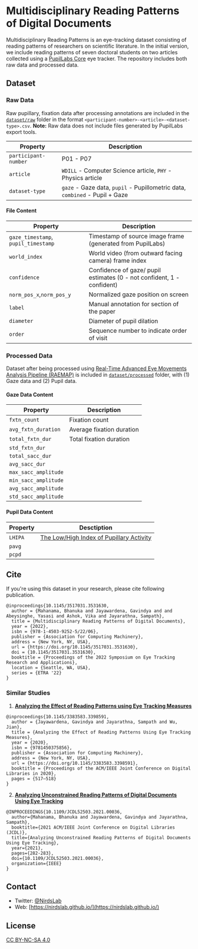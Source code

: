 # Multidisciplinary Reading Patterns of Digital Documents

Multidisciplinary Reading Patterns is an eye-tracking dataset consisting of reading patterns of researchers on scientific literature.
In the initial version, we include reading patterns of seven doctoral students on two articles collected using a [PupilLabs Core](https://pupil-labs.com/products/core/) eye tracker.
The repository includes both raw data and processed data.

## Dataset

### Raw Data
Raw pupillary, fixation data after processing annotations are included in the [`dataset/raw`](dataset/raw) folder in the format
`<participant-number>-<article>-<dataset-type>.csv`.
**Note:** Raw data does not include files generated by PupilLabs export tools.

| Property              |Description                                         |
|---                    |---                                                                            |
|`participant-number`   | P01 - P07                                                                          |
|`article`              | `WDILL` - Computer Science article, `PHY` - Physics article                   |
|`dataset-type`         | `gaze` - Gaze data, `pupil` - Pupillometric data, `combined` - Pupil + Gaze   |

#### File Content

| Property  | Description |
|---        |---          |
|`gaze_timestamp`, `pupil_timestamp` | Timestamp of source image frame (generated from PupilLabs)|
|`world_index`    | World video (from outward facing camera) frame index      |
|`confidence`     | Confidence of gaze/ pupil estimates (0 - not confident, 1 - confident) |
|`norm_pos_x`,`norm_pos_y` | Normalized gaze position on screen |
|`label`          | Manual annotation for section of the paper |
|`diameter`       | Diameter of pupil dilation  |
|`order`          | Sequence number to indicate order of visit |


### Processed Data
Dataset after being processed using [Real-Time Advanced Eye Movements Analysis Pipeline (RAEMAP)](https://doi.org/10.1145/3379157.3391992) is included in [`dataset/processed`](dataset/processed) folder, with (1) Gaze data and (2) Pupil data.

#### Gaze Data Content

| Property            | Description |
|---                  |---          |
|`fxtn_count`         | Fixation count            |
|`avg_fxtn_duration`  | Average fixation duration |
|`total_fxtn_dur`     | Total fixation duration   |
|`std_fxtn_dur`| |
|`total_sacc_dur`| |
|`avg_sacc_dur`| |
|`max_sacc_amplitude`| |
|`min_sacc_amplitude`| |
|`avg_sacc_amplitude`| |
|`std_sacc_amplitude`| |

#### Pupil Data Content

|Property       | Desctiption   |
|---            |---            |
|`LHIPA`|[The Low/High Index of Pupillary Activity](https://doi.org/10.1145/3313831.3376394) |
|`pavg`| |
|`pcpd`| |



## Cite
If you're using this dataset in your research, please cite following publication.
```
@inproceedings{10.1145/3517031.3531630,
  author = {Mahanama, Bhanuka and Jayawardena, Gavindya and and Abeysinghe, Yasasi and Ashok, Vika and Jayarathna, Sampath},
  title = {Multidisciplinary Reading Patterns of Digital Documents},
  year = {2022},
  isbn = {978-1-4503-9252-5/22/06},
  publisher = {Association for Computing Machinery},
  address = {New York, NY, USA},
  url = {https://doi.org/10.1145/3517031.3531630},
  doi = {10.1145/3517031.3531630},
  booktitle = {Proceedings of the 2022 Symposium on Eye Tracking Research and Applications},
  location = {Seattle, WA, USA},
  series = {ETRA '22}
}
```

### Similar Studies
1. **[Analyzing the Effect of Reading Patterns using Eye Tracking Measures](https://doi.org/10.1145/3383583.3398591)**
```
@inproceedings{10.1145/3383583.3398591,
  author = {Jayawardena, Gavindya and Jayarathna, Sampath and Wu, Jian},
  title = {Analyzing the Effect of Reading Patterns Using Eye Tracking Measures},
  year = {2020},
  isbn = {9781450375856},
  publisher = {Association for Computing Machinery},
  address = {New York, NY, USA},
  url = {https://doi.org/10.1145/3383583.3398591},
  booktitle = {Proceedings of the ACM/IEEE Joint Conference on Digital Libraries in 2020},
  pages = {517–518}
}
```

2. **[Analyzing Unconstrained Reading Patterns of Digital Documents Using Eye Tracking](https://doi.org/10.1109/JCDL52503.2021.00036)**

```
@INPROCEEDINGS{10.1109/JCDL52503.2021.00036,
  author={Mahanama, Bhanuka and Jayawardena, Gavindya and Jayarathna, Sampath},
  booktitle={2021 ACM/IEEE Joint Conference on Digital Libraries (JCDL)},
  title={Analyzing Unconstrained Reading Patterns of Digital Documents Using Eye Tracking},
  year={2021},
  pages={282-283},
  doi={10.1109/JCDL52503.2021.00036},
  organization={IEEE}
}

```


## Contact
* Twitter: [@NirdsLab](https://twitter.com/NirdsLab/)
* Web: [https://nirdslab.github.io/](https://nirdslab.github.io/)

## License
[CC BY-NC-SA 4.0](https://creativecommons.org/licenses/by-nc-sa/4.0/)
